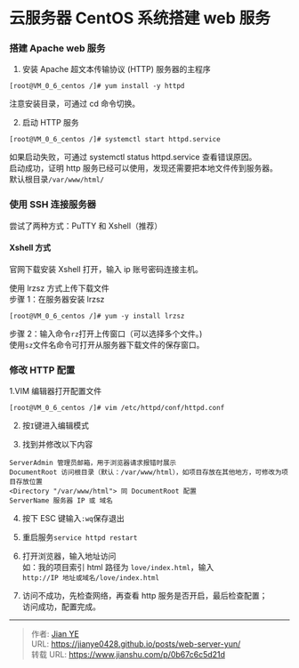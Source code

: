 # 云服务器 CentOS 系统搭建 web 服务


### 搭建 Apache web 服务

1. 安装 Apache 超文本传输协议 (HTTP) 服务器的主程序

```
[root@VM_0_6_centos /]# yum install -y httpd
```

注意安装目录，可通过 cd 命令切换。

2. 启动 HTTP 服务

```
[root@VM_0_6_centos /]# systemctl start httpd.service
```

如果启动失败，可通过 systemctl status httpd.service 查看错误原因。  
启动成功，证明 http 服务已经可以使用，发现还需要把本地文件传到服务器。  
默认根目录`/var/www/html/`

### 使用 SSH 连接服务器

尝试了两种方式：PuTTY 和 Xshell（推荐）

#### Xshell 方式

官网下载安装 Xshell 打开，输入 ip 账号密码连接主机。

使用 lrzsz 方式上传下载文件  
步骤 1：在服务器安装 lrzsz

```
[root@VM_0_6_centos /]# yum -y install lrzsz
```

步骤 2：输入命令`rz`打开上传窗口（可以选择多个文件。)  
使用`sz`文件名命令可打开从服务器下载文件的保存窗口。

### 修改 HTTP 配置

1.VIM 编辑器打开配置文件

```
[root@VM_0_6_centos /]# vim /etc/httpd/conf/httpd.conf
```

2. 按`I`键进入编辑模式

3. 找到并修改以下内容

```
ServerAdmin 管理员邮箱，用于浏览器请求报错时展示
DocumentRoot 访问根目录（默认：/var/www/html），如项目存放在其他地方，可修改为项目存放位置
<Directory "/var/www/html"> 同 DocumentRoot 配置
ServerName 服务器 IP 或 域名
```

4. 按下 ESC 键输入`:wq`保存退出

5. 重启服务`service httpd restart`

6. 打开浏览器，输入地址访问  
   如：我的项目索引 html 路径为 `love/index.html`，输入  
   `http://IP 地址或域名/love/index.html`

7. 访问不成功，先检查网络，再查看 http 服务是否开启，最后检查配置；  
   访问成功，配置完成。


---

> 作者: [Jian YE](https://github.com/jianye0428)  
> URL: https://jianye0428.github.io/posts/web-server-yun/  
> 转载 URL: https://www.jianshu.com/p/0b67c6c5d21d
